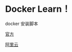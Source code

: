 # Docker Learn！

 docker 安装脚本

  [官方](https://get.docker.com/)
  
  [阿里云](http://acs-public-mirror.oss-cn-hangzhou.aliyuncs.com/docker-engine/interne)
